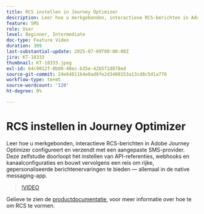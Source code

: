 ```yaml
---
title: RCS instellen in Journey Optimizer
description: Leer hoe u merkgebonden, interactieve RCS-berichten in Adobe Journey Optimizer configureert en verzendt met een aangepaste SMS-provider. Deze zelfstudie doorloopt het instellen van API-referenties, webhooks en kanaalconfiguraties en bouwt vervolgens een reis om rijke, gepersonaliseerde berichtenervaringen te bieden - allemaal binnen de native messaging-app.
feature: SMS
role: User
level: Beginner, Intermediate
doc-type: Feature Video
duration: 309
last-substantial-update: 2025-07-09T00:00:00Z
jira: KT-18333
thumbnail: KT-18333.jpeg
exl-id: 64c9012f-8b00-48ec-b35e-42b5f2d878ed
source-git-commit: 24e64811b4e0ad8fe2d3400153a13cd8c5d1a770
workflow-type: tm+mt
source-wordcount: '120'
ht-degree: 0%

---
```


# RCS instellen in Journey Optimizer

Leer hoe u merkgebonden, interactieve RCS-berichten in Adobe Journey Optimizer configureert en verzendt met een aangepaste SMS-provider. Deze zelfstudie doorloopt het instellen van API-referenties, webhooks en kanaalconfiguraties en bouwt vervolgens een reis om rijke, gepersonaliseerde berichtenervaringen te bieden — allemaal in de native messaging-app.

>[!VIDEO](https://video.tv.adobe.com/v/3464761/?learn=on&enablevpops&captions=dut)

Gelieve te zien de [&#x200B; productdocumentatie &#x200B;](https://experienceleague.adobe.com/nl/docs/journey-optimizer/using/channels/sms/configure-sms/sms-configuration) voor meer informatie over hoe te om RCS te vormen.
